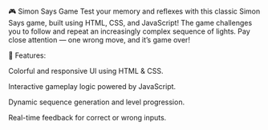 🎮 Simon Says Game
Test your memory and reflexes with this classic Simon Says game, built using HTML, CSS, and JavaScript!
The game challenges you to follow and repeat an increasingly complex sequence of lights. Pay close attention — one wrong move, and it’s game over!

🔧 Features:

Colorful and responsive UI using HTML & CSS.

Interactive gameplay logic powered by JavaScript.

Dynamic sequence generation and level progression.

Real-time feedback for correct or wrong inputs.
